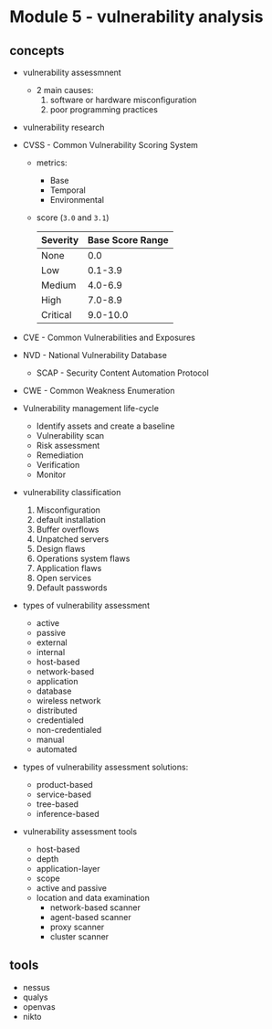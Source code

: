 # Module 5 - vulnerability analysis

## concepts

- vulnerability assessmnent
  - 2 main causes:
    1. software or hardware misconfiguration
    2. poor programming practices
- vulnerability research
- CVSS - Common Vulnerability Scoring System

  - metrics:
    - Base
    - Temporal
    - Environmental
  - score (`3.0` and `3.1`)

    <table>
        <thead>
            <th>Severity</th>
            <th>Base Score Range</th>
        </thead>
        <tbody>
            <tr>
                <td>None</td>
                <td>0.0</td>
            </tr>
            <tr>
                <td>Low</td>
                <td>0.1-3.9</td>
            </tr>
            <tr>
                <td>Medium</td>
                <td>4.0-6.9</td>
            </tr>
            <tr>
                <td>High</td>
                <td>7.0-8.9</td>
            </tr>
            <tr>
                <td>Critical</td>
                <td>9.0-10.0</td>
            </tr>
        </tbody>
    </table>

- CVE - Common Vulnerabilities and Exposures
- NVD - National Vulnerability Database
  - SCAP - Security Content Automation Protocol
- CWE - Common Weakness Enumeration
- Vulnerability management life-cycle
  - Identify assets and create a baseline
  - Vulnerability scan
  - Risk assessment
  - Remediation
  - Verification
  - Monitor
- vulnerability classification
  1. Misconfiguration
  2. default installation
  3. Buffer overflows
  4. Unpatched servers
  5. Design flaws
  6. Operations system flaws
  7. Application flaws
  8. Open services
  9. Default passwords
- types of vulnerability assessment
  - active
  - passive
  - external
  - internal
  - host-based
  - network-based
  - application
  - database
  - wireless network
  - distributed
  - credentialed
  - non-credentialed
  - manual
  - automated
- types of vulnerability assessment solutions:
  - product-based
  - service-based
  - tree-based
  - inference-based
- vulnerability assessment tools
  - host-based
  - depth
  - application-layer
  - scope
  - active and passive
  - location and data examination
    - network-based scanner
    - agent-based scanner
    - proxy scanner
    - cluster scanner

## tools

- nessus
- qualys
- openvas
- nikto
